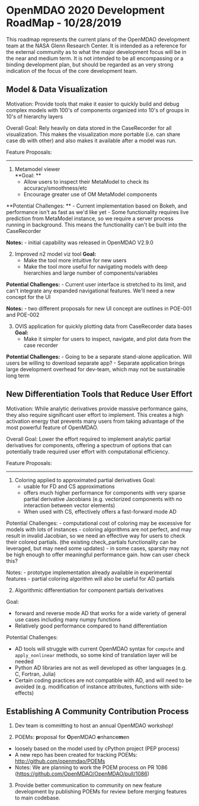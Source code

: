 OpenMDAO 2020 Development RoadMap - 10/28/2019
=============================================

This roadmap represents the current plans of the OpenMDAO development team at the NASA Glenn Research Center. 
It is intended as a reference for the external community as to what the major development focus will be in the near and medium term.
It is not intended to be all encompassing or a binding development plan, 
but should be regarded as an very strong indication of the focus of the core development team. 


Model & Data Visualization 
---------------------------
Motivation: Provide tools that make it easier to quickly build and debug complex 
models with 100's of components organized into 10's of groups in 10's of hierarchy layers

Overall Goal: Rely heavily on data stored in the CaseRecorder for all visualization. 
This makes the visualization more portable (i.e. can share case db with other) and 
also makes it available after a model was run. 

Feature Proposals:
******************

1) Metamodel viewer   
**Goal: **
    - Allow users to inspect their MetaModel to check its accuracy/smoothness/etc 
    - Encourage greater use of OM MetaModel components 

**Potential Challenges: **
    - Current implementation based on Bokeh, and performance isn't as fast as we'd like yet 
    - Some functionality requires live prediction from MetaModel instance, 
      so we require a server process running in background. 
      This means the functionality can't be built into the CaseRecorder

**Notes:** 
    - initial capability was released in OpenMDAO V2.9.0


2) Improved n2 model viz tool 
**Goal:**
    - Make the tool more intuitive for new users 
    - Make the tool more useful for navigating models with deep hierarchies 
      and large number of components/variables 

**Potential Challenges:**
    - Current user interface is stretched to its limit, and can't 
      integrate any expanded navigational features. We'll need a new concept 
      for the UI 

**Notes:**
    - two different proposals for new UI concept are outlines in POE-001 and POE-002

3) OVIS application for quickly plotting data from CaseRecorder data bases
**Goal:** 
    - Make it simpler for users to inspect, navigate, and plot data from the case recorder 

**Potential Challenges:** 
    - Going to be a separate stand-alone application. Will users be willing to download separate app? 
    - Separate application brings large development overhead for dev-team, 
      which may not be sustainable long term


New Differentiation Tools that Reduce User Effort
--------------------------------------------------

Motivation: While analytic derivatives provide massive performance gains, 
they also require significant user effort to implement. 
This creates a high activation energy that prevents many users from taking advantage of the most powerful feature of OpenMDAO. 

Overall Goal: Lower the effort required to implement analytic partial derivatives for components, 
offering a spectrum of options that can potentially trade required user effort with computational efficiency. 

Feature Proposals: 
******************

1) Coloring applied to approximated partial derivatives 
Goal: 
    - usable for FD and CS approximations 
    - offers much higher performance for components with very sparse partial derivative Jacobians 
      (e.g. vectorized components with no interaction between vector elements)
    - When used with CS, effectively offers a fast-forward mode AD

Potential Challenges: 
    - computational cost of coloring may be excessive for models with lots of instances 
    - coloring algorithms are not perfect, and may result in invalid Jacobian, 
      so we need an effective way for users to check their colored partials. 
      (the existing check_partials functionality can be leveraged, but may need some updates)
    - in some cases, sparsity may not be high enough to offer meaningful performance gain. 
      how can user check this? 

Notes: 
    - prototype implementation already available in experimental features 
    - partial coloring algorithm will also be useful for AD partials


2) Algorithmic differentiation for component partials derivatives
    
Goal: 
- forward and reverse mode AD that works for a wide variety of general use cases including many numpy functions 
- Relatively good performance compared to hand differentiation

Potential Challenges: 
- AD tools will struggle with current OpenMDAO syntax for `compute` and `apply_nonlinear` methods, 
  so some kind of translation layer will be needed
- Python AD libraries are not as well developed as other languages (e.g. C, Fortran, Julia)
- Certain coding practices are not compatible with AD, and will need to be avoided (e.g. modification of instance attributes, functions with side-effects)



Establishing A Community Contribution Process
----------------------------------------------

1) Dev team is committing to host an annual OpenMDAO workshop! 

2) POEMs: **p**roposal for **O**penMDAO **e**nhance**m**en
- loosely based on the model used by cPython project (PEP process)
- A new repo has been created for tracking POEMs: 
  http://github.com/openmdao/POEMs
- Notes: We are planning to work the POEM process on PR 1086 (https://github.com/OpenMDAO/OpenMDAO/pull/1086)

3) Provide better communication to community on new feature development by publishing POEMs for review before merging features to main codebase. 








